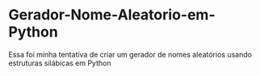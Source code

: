 # Gerador-Nome-Aleatorio-em-Python
Essa foi minha tentativa de criar um gerador de nomes aleatórios usando estruturas silábicas em Python
